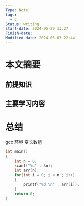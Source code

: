 ```yaml
---
Type: Note
tags:
  - C
Status: writing
start-date: 2024-05-29 13:27
Finish-date: 
Modified-date: 2024-06-03 22:44
---
```


# 本文摘要


## 前提知识



## 主要学习内容




# 总结



gcc 环境 变长数组
```c
int main()
{
	int n = 0;
	scanf("%d" , &n);
	int arr[n];
	for(int i = 0; i < n ; i++)
	{
		printf("%d \n" . arr[i]);
	}
	return 0;
}
```